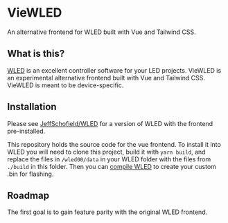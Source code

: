 # VieWLED

An alternative frontend for WLED built with Vue and Tailwind CSS.

## What is this?

[WLED](https://github.com/Aircoookie/WLED) is an excellent controller software for your LED projects. VieWLED is an experimental alternative frontend built with Vue and Tailwind CSS. VieWLED is meant to be device-specific.
## Installation

Please see [JeffSchofield/WLED](https://github.com/JeffSchofield/WLED) for a version of WLED with the frontend pre-installed.

This repository holds the source code for the vue frontend. To install it into WLED you will need to clone this project, build it with `yarn build`, and replace the files in `/wled00/data` in your WLED folder with the files from `./build` in this folder. Then you can [compile WLED](https://kno.wled.ge/advanced/compile-wled/) to create your custom .bin for flashing.

## Roadmap

The first goal is to gain feature parity with the original WLED frontend.
